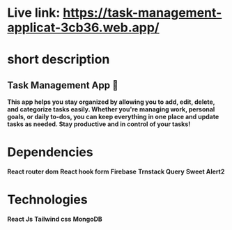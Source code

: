 # Live link: https://task-management-applicat-3cb36.web.app/

# short description
## Task Management App 📝

**This app helps you stay organized by allowing you to add, edit, delete, and categorize tasks easily. Whether you're managing work, personal goals, or daily to-dos, you can keep everything in one place and update tasks as needed. Stay productive and in control of your tasks!** 

# Dependencies
**React router dom**
**React hook form**
**Firebase**
**Trnstack Query**
**Sweet Alert2**

# Technologies
**React Js**
**Tailwind css**
**MongoDB**

